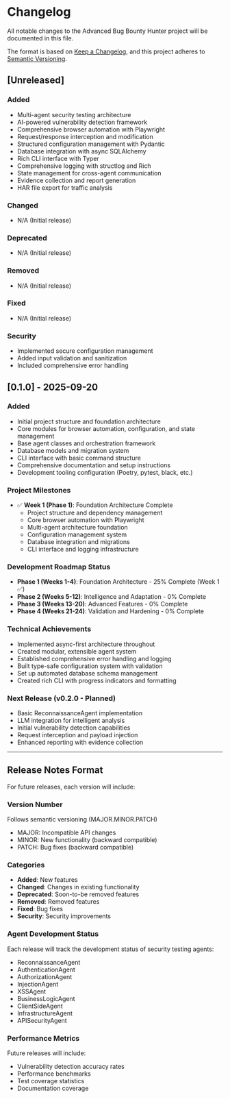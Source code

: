 # Changelog

All notable changes to the Advanced Bug Bounty Hunter project will be documented in this file.

The format is based on [Keep a Changelog](https://keepachangelog.com/en/1.0.0/),
and this project adheres to [Semantic Versioning](https://semver.org/spec/v2.0.0.html).

## [Unreleased]

### Added
- Multi-agent security testing architecture
- AI-powered vulnerability detection framework
- Comprehensive browser automation with Playwright
- Request/response interception and modification
- Structured configuration management with Pydantic
- Database integration with async SQLAlchemy
- Rich CLI interface with Typer
- Comprehensive logging with structlog and Rich
- State management for cross-agent communication
- Evidence collection and report generation
- HAR file export for traffic analysis

### Changed
- N/A (Initial release)

### Deprecated
- N/A (Initial release)

### Removed
- N/A (Initial release)

### Fixed
- N/A (Initial release)

### Security
- Implemented secure configuration management
- Added input validation and sanitization
- Included comprehensive error handling

## [0.1.0] - 2025-09-20

### Added
- Initial project structure and foundation architecture
- Core modules for browser automation, configuration, and state management
- Base agent classes and orchestration framework
- Database models and migration system
- CLI interface with basic command structure
- Comprehensive documentation and setup instructions
- Development tooling configuration (Poetry, pytest, black, etc.)

### Project Milestones
- ✅ **Week 1 (Phase 1)**: Foundation Architecture Complete
  - Project structure and dependency management
  - Core browser automation with Playwright
  - Multi-agent architecture foundation
  - Configuration management system
  - Database integration and migrations
  - CLI interface and logging infrastructure

### Development Roadmap Status
- **Phase 1 (Weeks 1-4)**: Foundation Architecture - 25% Complete (Week 1 ✅)
- **Phase 2 (Weeks 5-12)**: Intelligence and Adaptation - 0% Complete
- **Phase 3 (Weeks 13-20)**: Advanced Features - 0% Complete
- **Phase 4 (Weeks 21-24)**: Validation and Hardening - 0% Complete

### Technical Achievements
- Implemented async-first architecture throughout
- Created modular, extensible agent system
- Established comprehensive error handling and logging
- Built type-safe configuration system with validation
- Set up automated database schema management
- Created rich CLI with progress indicators and formatting

### Next Release (v0.2.0 - Planned)
- Basic ReconnaissanceAgent implementation
- LLM integration for intelligent analysis
- Initial vulnerability detection capabilities
- Request interception and payload injection
- Enhanced reporting with evidence collection

---

## Release Notes Format

For future releases, each version will include:

### Version Number
Follows semantic versioning (MAJOR.MINOR.PATCH)
- MAJOR: Incompatible API changes
- MINOR: New functionality (backward compatible)
- PATCH: Bug fixes (backward compatible)

### Categories
- **Added**: New features
- **Changed**: Changes in existing functionality
- **Deprecated**: Soon-to-be removed features
- **Removed**: Removed features
- **Fixed**: Bug fixes
- **Security**: Security improvements

### Agent Development Status
Each release will track the development status of security testing agents:
- ReconnaissanceAgent
- AuthenticationAgent
- AuthorizationAgent
- InjectionAgent
- XSSAgent
- BusinessLogicAgent
- ClientSideAgent
- InfrastructureAgent
- APISecurityAgent

### Performance Metrics
Future releases will include:
- Vulnerability detection accuracy rates
- Performance benchmarks
- Test coverage statistics
- Documentation coverage
